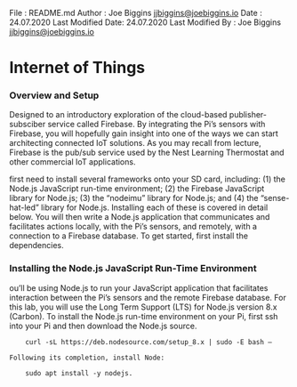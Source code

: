  File              : README.md
 Author            : Joe Biggins <jjbiggins@joebiggins.io>
 Date              : 24.07.2020
 Last Modified Date: 24.07.2020
 Last Modified By  : Joe Biggins <jjbiggins@joebiggins.io>

# Internet of Things


### Overview and Setup

Designed to an introductory exploration of the cloud-based publisher-subsciber service called Firebase. By integrating the Pi’s sensors with Firebase, you will hopefully gain insight into one of the ways we can start architecting connected IoT solutions. As you may recall from lecture, Firebase is the pub/sub service used by the Nest Learning Thermostat and other commercial IoT applications.

 first need to install several frameworks onto your SD card, including: (1) the Node.js JavaScript run-time environment; (2) the Firebase JavaScript library for Node.js; (3) the “nodeimu” library for Node.js; and (4) the “sense-hat-led” library for Node.js. Installing each of these is covered in detail below. You will then write a Node.js application that communicates and facilitates actions locally, with the Pi’s sensors, and remotely, with a connection to a Firebase database. To get started, first install the dependencies.

### Installing the Node.js JavaScript Run-Time Environment

ou’ll be using Node.js to run your JavaScript application that facilitates interaction between the Pi’s sensors and the remote Firebase database. For this lab, you will use the Long Term Support (LTS) for Node.js version 8.x (Carbon). To install the Node.js run-time environment on your Pi, first ssh into your Pi and then download the Node.js source.

```
    curl ‐sL https://deb.nodesource.com/setup_8.x | sudo ‐E bash –

Following its completion, install Node:

    sudo apt install ‐y nodejs.



